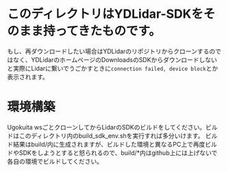 # このディレクトリはYDLidar-SDKをそのまま持ってきたものです。
もし、再ダウンロードしたい場合はYDLidarのリポジトリからクローンするのではなく、YDLidarのホームページのDownloadsのSDKからダウンロードしないと実際にLidarに繋いでうごかすときに`connection failed, device block`とか表示されます。

# 環境構築
Ugokuita wsごとクローンしてからLidarのSDKのビルドをしてください。ビルドはこのディレクトリ内のbuild_sdk_env.shを実行すれば多分いけます。
ビルド結果はbuild/内に生成されますが、ビルドした環境と異なるPC上で再度ビルドやSDKをしようとすると怒られるので、build/*内はgithub上には上げないで各自の環境でビルドしてください。